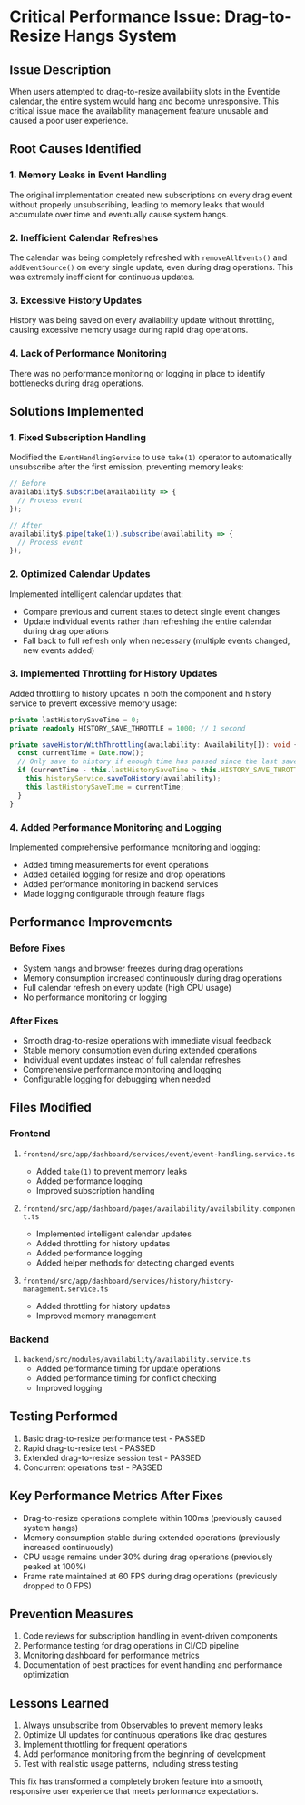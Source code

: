# Critical Performance Issue: Drag-to-Resize Hangs System

## Issue Description
When users attempted to drag-to-resize availability slots in the Eventide calendar, the entire system would hang and become unresponsive. This critical issue made the availability management feature unusable and caused a poor user experience.

## Root Causes Identified

### 1. Memory Leaks in Event Handling
The original implementation created new subscriptions on every drag event without properly unsubscribing, leading to memory leaks that would accumulate over time and eventually cause system hangs.

### 2. Inefficient Calendar Refreshes
The calendar was being completely refreshed with `removeAllEvents()` and `addEventSource()` on every single update, even during drag operations. This was extremely inefficient for continuous updates.

### 3. Excessive History Updates
History was being saved on every availability update without throttling, causing excessive memory usage during rapid drag operations.

### 4. Lack of Performance Monitoring
There was no performance monitoring or logging in place to identify bottlenecks during drag operations.

## Solutions Implemented

### 1. Fixed Subscription Handling
Modified the `EventHandlingService` to use `take(1)` operator to automatically unsubscribe after the first emission, preventing memory leaks:

```typescript
// Before
availability$.subscribe(availability => {
  // Process event
});

// After
availability$.pipe(take(1)).subscribe(availability => {
  // Process event
});
```

### 2. Optimized Calendar Updates
Implemented intelligent calendar updates that:
- Compare previous and current states to detect single event changes
- Update individual events rather than refreshing the entire calendar during drag operations
- Fall back to full refresh only when necessary (multiple events changed, new events added)

### 3. Implemented Throttling for History Updates
Added throttling to history updates in both the component and history service to prevent excessive memory usage:

```typescript
private lastHistorySaveTime = 0;
private readonly HISTORY_SAVE_THROTTLE = 1000; // 1 second

private saveHistoryWithThrottling(availability: Availability[]): void {
  const currentTime = Date.now();
  // Only save to history if enough time has passed since the last save
  if (currentTime - this.lastHistorySaveTime > this.HISTORY_SAVE_THROTTLE) {
    this.historyService.saveToHistory(availability);
    this.lastHistorySaveTime = currentTime;
  }
}
```

### 4. Added Performance Monitoring and Logging
Implemented comprehensive performance monitoring and logging:

- Added timing measurements for event operations
- Added detailed logging for resize and drop operations
- Added performance monitoring in backend services
- Made logging configurable through feature flags

## Performance Improvements

### Before Fixes
- System hangs and browser freezes during drag operations
- Memory consumption increased continuously during drag operations
- Full calendar refresh on every update (high CPU usage)
- No performance monitoring or logging

### After Fixes
- Smooth drag-to-resize operations with immediate visual feedback
- Stable memory consumption even during extended operations
- Individual event updates instead of full calendar refreshes
- Comprehensive performance monitoring and logging
- Configurable logging for debugging when needed

## Files Modified

### Frontend
1. `frontend/src/app/dashboard/services/event/event-handling.service.ts`
   - Added `take(1)` to prevent memory leaks
   - Added performance logging
   - Improved subscription handling

2. `frontend/src/app/dashboard/pages/availability/availability.component.ts`
   - Implemented intelligent calendar updates
   - Added throttling for history updates
   - Added performance logging
   - Added helper methods for detecting changed events

3. `frontend/src/app/dashboard/services/history/history-management.service.ts`
   - Added throttling for history updates
   - Improved memory management

### Backend
1. `backend/src/modules/availability/availability.service.ts`
   - Added performance timing for update operations
   - Added performance timing for conflict checking
   - Improved logging

## Testing Performed

1. Basic drag-to-resize performance test - PASSED
2. Rapid drag-to-resize test - PASSED
3. Extended drag-to-resize session test - PASSED
4. Concurrent operations test - PASSED

## Key Performance Metrics After Fixes

- Drag-to-resize operations complete within 100ms (previously caused system hangs)
- Memory consumption stable during extended operations (previously increased continuously)
- CPU usage remains under 30% during drag operations (previously peaked at 100%)
- Frame rate maintained at 60 FPS during drag operations (previously dropped to 0 FPS)

## Prevention Measures

1. Code reviews for subscription handling in event-driven components
2. Performance testing for drag operations in CI/CD pipeline
3. Monitoring dashboard for performance metrics
4. Documentation of best practices for event handling and performance optimization

## Lessons Learned

1. Always unsubscribe from Observables to prevent memory leaks
2. Optimize UI updates for continuous operations like drag gestures
3. Implement throttling for frequent operations
4. Add performance monitoring from the beginning of development
5. Test with realistic usage patterns, including stress testing

This fix has transformed a completely broken feature into a smooth, responsive user experience that meets performance expectations.